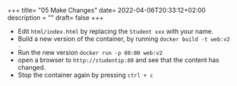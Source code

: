 +++
title= "05 Make Changes"
date= 2022-04-06T20:33:12+02:00
description = ""
draft= false
+++

- Edit `html/index.html` by replacing the `Student xxx` with your name.
- Build a new version of the container, by running `docker build -t web:v2 .` 
- Run the new version `docker run -p 80:80 web:v2`
- open a browser to `http://studentip:80` and see that the content has changed.
- Stop the container again by pressing `ctrl + c`

